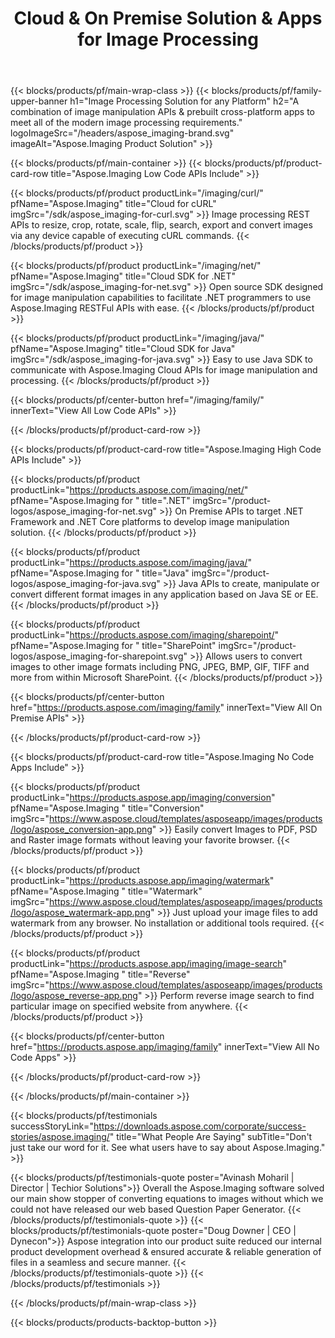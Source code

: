﻿---
title: Cloud & On Premise Solution & Apps for Image Processing 
weight: 40
url: /
---

{{< blocks/products/pf/main-wrap-class >}}
{{< blocks/products/pf/family-upper-banner h1="Image Processing Solution for any Platform" h2="A combination of image manipulation APIs & prebuilt cross-platform apps to meet all of the modern image processing requirements." logoImageSrc="/headers/aspose_imaging-brand.svg" imageAlt="Aspose.Imaging Product Solution" >}}

{{< blocks/products/pf/main-container >}}
{{< blocks/products/pf/product-card-row title="Aspose.Imaging Low Code APIs Include" >}}

{{< blocks/products/pf/product productLink="/imaging/curl/" pfName="Aspose.Imaging" title="Cloud for cURL" imgSrc="/sdk/aspose_imaging-for-curl.svg" >}}
Image processing REST APIs to resize, crop, rotate, scale, flip, search, export and convert images via any device capable of executing cURL commands.
{{< /blocks/products/pf/product >}}

{{< blocks/products/pf/product productLink="/imaging/net/" pfName="Aspose.Imaging" title="Cloud SDK for .NET" imgSrc="/sdk/aspose_imaging-for-net.svg" >}}
Open source SDK designed for image manipulation capabilities to facilitate .NET programmers to use Aspose.Imaging RESTFul APIs with ease.
{{< /blocks/products/pf/product >}}

{{< blocks/products/pf/product productLink="/imaging/java/" pfName="Aspose.Imaging" title="Cloud SDK for Java" imgSrc="/sdk/aspose_imaging-for-java.svg" >}}
Easy to use Java SDK to communicate with Aspose.Imaging Cloud APIs for image manipulation and processing.
{{< /blocks/products/pf/product >}}

{{< blocks/products/pf/center-button href="/imaging/family/" innerText="View All Low Code APIs" >}}

{{< /blocks/products/pf/product-card-row >}}

{{< blocks/products/pf/product-card-row title="Aspose.Imaging High Code APIs Include" >}}

{{< blocks/products/pf/product productLink="https://products.aspose.com/imaging/net/" pfName="Aspose.Imaging for " title=".NET" imgSrc="/product-logos/aspose_imaging-for-net.svg" >}}
On Premise APIs to target .NET Framework and .NET Core platforms to develop image manipulation solution.
{{< /blocks/products/pf/product >}}

{{< blocks/products/pf/product productLink="https://products.aspose.com/imaging/java/" pfName="Aspose.Imaging for " title="Java" imgSrc="/product-logos/aspose_imaging-for-java.svg" >}}
Java APIs to create, manipulate or convert different format images in any application based on Java SE or EE.
{{< /blocks/products/pf/product >}}

{{< blocks/products/pf/product productLink="https://products.aspose.com/imaging/sharepoint/" pfName="Aspose.Imaging for " title="SharePoint" imgSrc="/product-logos/aspose_imaging-for-sharepoint.svg" >}}
Allows users to convert images to other image formats including PNG, JPEG, BMP, GIF, TIFF and more from within Microsoft SharePoint. 
{{< /blocks/products/pf/product >}}

{{< blocks/products/pf/center-button href="https://products.aspose.com/imaging/family" innerText="View All On Premise APIs" >}}

{{< /blocks/products/pf/product-card-row >}}

{{< blocks/products/pf/product-card-row title="Aspose.Imaging No Code Apps Include" >}}

{{< blocks/products/pf/product productLink="https://products.aspose.app/imaging/conversion" pfName="Aspose.Imaging " title="Conversion" imgSrc="https://www.aspose.cloud/templates/asposeapp/images/products/logo/aspose_conversion-app.png" >}}
Easily convert Images to PDF, PSD and Raster image formats without leaving your favorite browser.
{{< /blocks/products/pf/product >}}

{{< blocks/products/pf/product productLink="https://products.aspose.app/imaging/watermark" pfName="Aspose.Imaging " title="Watermark" imgSrc="https://www.aspose.cloud/templates/asposeapp/images/products/logo/aspose_watermark-app.png" >}}
Just upload your image files to add watermark from any browser. No installation or additional tools required.
{{< /blocks/products/pf/product >}}

{{< blocks/products/pf/product productLink="https://products.aspose.app/imaging/image-search" pfName="Aspose.Imaging " title="Reverse" imgSrc="https://www.aspose.cloud/templates/asposeapp/images/products/logo/aspose_reverse-app.png" >}}
Perform reverse image search to find particular image on specified website from anywhere.
{{< /blocks/products/pf/product >}}

{{< blocks/products/pf/center-button href="https://products.aspose.app/imaging/family" innerText="View All No Code Apps" >}}

{{< /blocks/products/pf/product-card-row >}}

{{< /blocks/products/pf/main-container >}}

{{< blocks/products/pf/testimonials successStoryLink="https://downloads.aspose.com/corporate/success-stories/aspose.imaging/" title="What People Are Saying" subTitle="Don't just take our word for it. See what users have to say about Aspose.Imaging." >}}

{{< blocks/products/pf/testimonials-quote poster="Avinash Moharil | Director | Techior Solutions">}}
Overall the Aspose.Imaging software solved our main show stopper of converting equations to images without which we could not have released our web based Question Paper Generator.
{{< /blocks/products/pf/testimonials-quote >}}
{{< blocks/products/pf/testimonials-quote poster="Doug Downer | CEO | Dynecon">}}
Aspose integration into our product suite reduced our internal product development overhead & ensured accurate & reliable generation of files in a seamless and secure manner.
{{< /blocks/products/pf/testimonials-quote >}}
{{< /blocks/products/pf/testimonials >}}

{{< /blocks/products/pf/main-wrap-class >}}

{{< blocks/products/products-backtop-button >}}
